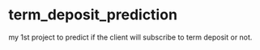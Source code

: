# term_deposit_prediction
my 1st project  to predict if the client will subscribe to term deposit or not.
